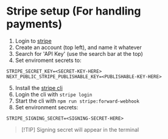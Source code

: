 # Stripe setup (For handling payments)

1. Login to [stripe](https://dashboard.stripe.com)
2. Create an account (top left), and name it whatever
3. Search for 'API Key' (use the search bar at the top)
4. Set enviroment secrets to:

```
STRIPE_SECRET_KEY=<SECRET-KEY-HERE>
NEXT_PUBLIC_STRIPE_PUBLISHABLE_KEY=<PUBLISHABLE-KEY-HERE>
```

5. Install the [stripe cli](https://docs.stripe.com/stripe-cli)
6. Login the cli with `stripe login`
7. Start the cli with `npm run stripe:forward-webhook`
8. Set environment secrets:

```
STRIPE_SIGNING_SECRET=<SIGNING-SECRET-HERE>
```

> [!TIP] Signing secret will appear in the terminal
